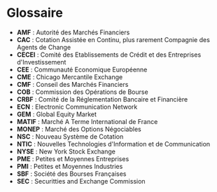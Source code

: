 # Glossaire

- **AMF** : Autorité des Marchés Financiers
- **CAC** : Cotation Assistée en Continu, plus rarement Compagnie des Agents de Change
- **CECEI** : Comité des Etablissements de Crédit et des Entreprises d'Investissement
- **CEE** : Communauté Economique Européenne
- **CME** : Chicago Mercantile Exchange
- **CMF** : Conseil des Marchés Financiers
- **COB** : Commission des Opérations de Bourse
- **CRBF** : Comité de la Réglementation Bancaire et Financière
- **ECN** : Electronic Communication Network
- **GEM** : Global Equity Market 
- **MATIF** : Marché A Terme International de France
- **MONEP** : Marché des Options Négociables
- **NSC** : Nouveau Système de Cotation
- **NTIC** : Nouvelles Technologies d'Information et de Communication
- **NYSE** : New York Stock Exchange
- **PME** : Petites et Moyennes Entreprises
- **PMI** : Petites et Moyennes Industries
- **SBF** : Société des Bourses Françaises
- **SEC** : Securitties and Exchange Commission
